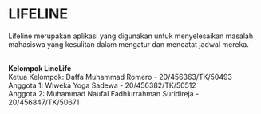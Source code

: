 # LIFELINE
Lifeline merupakan aplikasi yang digunakan untuk menyelesaikan masalah mahasiswa yang kesulitan dalam mengatur dan mencatat jadwal mereka.

<br><b>Kelompok LineLife</b>
<br>Ketua Kelompok: Daffa Muhammad Romero - 20/456363/TK/50493
<br>Anggota 1: Wiweka Yoga Sadewa - 20/456382/TK/50512
<br>Anggota 2: Muhammad Naufal Fadhlurrahman Suridireja - 20/456847/TK/50671
